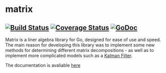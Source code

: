 # matrix 
## [![Build Status](https://travis-ci.org/kochie/matrix.svg?branch=master)](https://travis-ci.org/kochie/matrix) [![Coverage Status](https://coveralls.io/repos/github/kochie/matrix/badge.svg?branch=master)](https://coveralls.io/github/kochie/matrix?branch=master) [![GoDoc](https://godoc.org/github.com/kochie/matrix?status.svg)](https://godoc.org/github.com/kochie/matrix)
Matrix is a liner algebra library for Go, designed for ease of use and speed. The main reason for developing this library was to implement some new methods for determining different matrix decompositions - as well as to implement more complicated models such as a [Kalman Filter](https://github.com/kochie/kalman-filter).

The documentation is avaliable [here](https://godoc.org/github.com/kochie/matrix)
